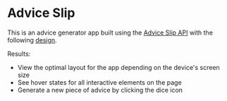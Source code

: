 # Advice Slip

This is an advice generator app built using the [Advice Slip API](https://api.adviceslip.com) with the following [design](https://www.figma.com/file/wxwRWZfstpsPMpZTBHrL1n/Advice-Slip?node-id=0%3A1).

Results:
- View the optimal layout for the app depending on the device's screen size
- See hover states for all interactive elements on the page
- Generate a new piece of advice by clicking the dice icon



